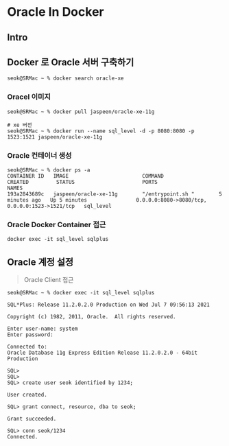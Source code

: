 # Oracle In Docker

## Intro

## Docker 로 Oracle 서버 구축하기

```shell
seok@SRMac ~ % docker search oracle-xe
```

### Oracel 이미지

```shell
seok@SRMac ~ % docker pull jaspeen/oracle-xe-11g
```

```shell
# xe 버전
seok@SRMac ~ % docker run --name sql_level -d -p 8080:8080 -p 1523:1521 jaspeen/oracle-xe-11g
```

### Oracle 컨테이너 생성

```shell
seok@SRMac ~ % docker ps -a
CONTAINER ID   IMAGE                        COMMAND                  CREATED         STATUS                      PORTS                                            NAMES
193a2843689c   jaspeen/oracle-xe-11g        "/entrypoint.sh "        5 minutes ago   Up 5 minutes                0.0.0.0:8080->8080/tcp, 0.0.0.0:1523->1521/tcp   sql_level
```

### Oracle Docker Container 접근

```shell
docker exec -it sql_level sqlplus
```

## Oracle 계정 설정

> Oracle Client 접근

```shell
seok@SRMac ~ % docker exec -it sql_level sqlplus

SQL*Plus: Release 11.2.0.2.0 Production on Wed Jul 7 09:56:13 2021

Copyright (c) 1982, 2011, Oracle.  All rights reserved.

Enter user-name: system  
Enter password: 

Connected to:
Oracle Database 11g Express Edition Release 11.2.0.2.0 - 64bit Production

SQL>    
SQL> 
SQL> create user seok identified by 1234;

User created.

SQL> grant connect, resource, dba to seok;

Grant succeeded.

SQL> conn seok/1234
Connected.

```
